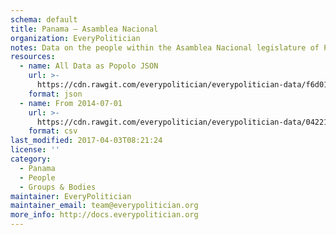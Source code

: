 ```yaml
---
schema: default
title: Panama — Asamblea Nacional
organization: EveryPolitician
notes: Data on the people within the Asamblea Nacional legislature of Panama.
resources:
  - name: All Data as Popolo JSON
    url: >-
      https://cdn.rawgit.com/everypolitician/everypolitician-data/f6d01523f65b6c946df1c6c5033be4a04094c5aa/data/Panama/Assembly/ep-popolo-v1.0.json
    format: json
  - name: From 2014-07-01
    url: >-
      https://cdn.rawgit.com/everypolitician/everypolitician-data/042216a6545577b99e3089a82bd72721ad823bf5/data/Panama/Assembly/term-2014.csv
    format: csv
last_modified: 2017-04-03T08:21:24
license: ''
category:
  - Panama
  - People
  - Groups & Bodies
maintainer: EveryPolitician
maintainer_email: team@everypolitician.org
more_info: http://docs.everypolitician.org
---
```

